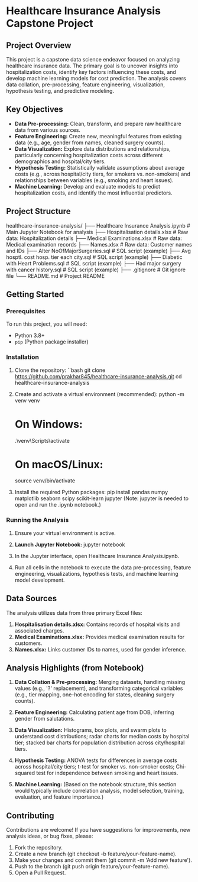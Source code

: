 # Healthcare Insurance Analysis Capstone Project

## Project Overview
This project is a capstone data science endeavor focused on analyzing healthcare insurance data. The primary goal is to uncover insights into hospitalization costs, identify key factors influencing these costs, and develop machine learning models for cost prediction. The analysis covers data collation, pre-processing, feature engineering, visualization, hypothesis testing, and predictive modeling.

## Key Objectives
- **Data Pre-processing:** Clean, transform, and prepare raw healthcare data from various sources.
- **Feature Engineering:** Create new, meaningful features from existing data (e.g., age, gender from names, cleaned surgery counts).
- **Data Visualization:** Explore data distributions and relationships, particularly concerning hospitalization costs across different demographics and hospital/city tiers.
- **Hypothesis Testing:** Statistically validate assumptions about average costs (e.g., across hospital/city tiers, for smokers vs. non-smokers) and relationships between variables (e.g., smoking and heart issues).
- **Machine Learning:** Develop and evaluate models to predict hospitalization costs, and identify the most influential predictors.

## Project Structure
healthcare-insurance-analysis/
├── Healthcare Insurance Analysis.ipynb  # Main Jupyter Notebook for analysis
├── Hospitalisation details.xlsx         # Raw data: Hospitalization details
├── Medical Examinations.xlsx            # Raw data: Medical examination records
├── Names.xlsx                           # Raw data: Customer names and IDs
├── Alter NoOfMajorSurgeries.sql         # SQL script (example)
├── Avg hosptl. cost hosp. tier each city.sql # SQL script (example)
├── Diabetic with Heart Problems.sql     # SQL script (example)
├── Had major surgery with cancer history.sql # SQL script (example)
├── .gitignore                           # Git ignore file
└── README.md                            # Project README

## Getting Started

### Prerequisites
To run this project, you will need:
- Python 3.8+
- `pip` (Python package installer)

### Installation
1. Clone the repository:
   ``bash
   git clone https://github.com/prakhar845/healthcare-insurance-analysis.git
   cd healthcare-insurance-analysis

2. Create and activate a virtual environment (recommended):
   python -m venv venv
   # On Windows:
   .\venv\Scripts\activate
   # On macOS/Linux:
   source venv/bin/activate

3. Install the required Python packages:
   pip install pandas numpy matplotlib seaborn scipy scikit-learn jupyter
   (Note: jupyter is needed to open and run the .ipynb notebook.)

### Running the Analysis
1. Ensure your virtual environment is active.

2. **Launch Jupyter Notebook:**
   jupyter notebook

3. In the Jupyter interface, open Healthcare Insurance Analysis.ipynb.

4. Run all cells in the notebook to execute the data pre-processing, feature engineering, visualizations, hypothesis tests, and machine learning model development.

## Data Sources

The analysis utilizes data from three primary Excel files:

1. **Hospitalisation details.xlsx:** Contains records of hospital visits and associated charges.
2. **Medical Examinations.xlsx:** Provides medical examination results for customers.
3. **Names.xlsx:** Links customer IDs to names, used for gender inference.

## Analysis Highlights (from Notebook)

1. **Data Collation & Pre-processing:** Merging datasets, handling missing values (e.g., '?' replacement), and transforming categorical variables (e.g., tier mapping, one-hot encoding for states, cleaning surgery counts).

2. **Feature Engineering:** Calculating patient age from DOB, inferring gender from salutations.

3. **Data Visualization:** Histograms, box plots, and swarm plots to understand cost distributions; radar charts for median costs by hospital tier; stacked bar charts for population distribution across city/hospital tiers.

4. **Hypothesis Testing:** ANOVA tests for differences in average costs across hospital/city tiers; t-test for smoker vs. non-smoker costs; Chi-squared test for independence between smoking and heart issues.

5. **Machine Learning:** (Based on the notebook structure, this section would typically include correlation analysis, model selection, training, evaluation, and feature importance.)

## Contributing
Contributions are welcome! If you have suggestions for improvements, new analysis ideas, or bug fixes, please:

1. Fork the repository.
2. Create a new branch (git checkout -b feature/your-feature-name).
3. Make your changes and commit them (git commit -m 'Add new feature').
4. Push to the branch (git push origin feature/your-feature-name).
5. Open a Pull Request.
